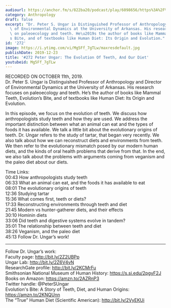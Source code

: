 ```yaml
---
audiourl: https://anchor.fm/s/822ba20/podcast/play/6098656/https%3A%2F%2Fd3ctxlq1ktw2nl.cloudfront.net%2Fproduction%2F2019-9-11%2F27854509-44100-2-72571d483982.m4a
category: Anthropology
draft: false
excerpt: "Dr. Peter S. Ungar is Distinguished Professor of Anthropology and Director\
  \ of Environmental Dynamics at the University of Arkansas. His research focuses\
  \ on paleoecology and teeth. He\u2019s the author of books like Mammal Teeth, Evolution\u2019\
  s Bite, and of textbooks like Human Diet: Its Origin and Evolution."
id: '272'
image: https://i.ytimg.com/vi/Mg5Ff_7gTLw/maxresdefault.jpg
publishDate: 2019-12-23
title: '#272 Peter Ungar: The Evolution Of Teeth, And Our Diet'
youtubeid: Mg5Ff_7gTLw
---
```

<div class="timelinks">

RECORDED ON OCTOBER 11th, 2019.  
Dr. Peter S. Ungar is Distinguished Professor of Anthropology and Director of Environmental Dynamics at the University of Arkansas. His research focuses on paleoecology and teeth. He’s the author of books like Mammal Teeth, Evolution’s Bite, and of textbooks like Human Diet: Its Origin and Evolution.

In this episode, we focus on the evolution of teeth. We discuss how anthropologists study teeth and how they are used. We address the important distinction between what an animal can eat and the types of foods it has available. We talk a little bit about the evolutionary origins of teeth. Dr. Ungar refers to the study of tartar, that began very recently. We also talk about how we can reconstruct diets and environments from teeth. We then refer to the evolutionary mismatch posed by our modern human diets, and the kinds of oral health problems that derive from that. In the end, we also talk about the problems with arguments coming from veganism and the paleo diet about our diets.

Time Links:  
<time>00:43</time> How anthropologists study teeth  
<time>06:33</time> What an animal can eat, and the foods it has available to eat  
<time>08:01</time> The evolutionary origins of teeth  
<time>12:36</time> Studying tartar   
<time>15:36</time> What comes first, teeth or diets?  
<time>17:33</time> Reconstructing environments through teeth and diet  
<time>21:45</time> Modern vs hunter-gatherer diets, and their effects  
<time>30:10</time> Hominin diets  
<time>33:06</time> Did teeth and digestive systems evolve in tandem?   
<time>35:01</time> The relationship between teeth and diet  
<time>38:26</time> Veganism, and the paleo diet  
<time>45:13</time> Follow Dr. Ungar’s work!

---

Follow Dr. Ungar’s work:  
Faculty page: http://bit.ly/2Z2UBPp  
Ungar Lab: http://bit.ly/2Z6V4vN  
ResearchGate profile: http://bit.ly/2KCMrFu  
Smithsonian National Museum of Human History: https://s.si.edu/2pgyF2J  
Books on Amazon: https://amzn.to/2AZRnP3  
Twitter handle: @PeterSUngar  
Evolution's Bite: A Story of Teeth, Diet, and Human Origins: https://amzn.to/2KNQUnn  
The “True” Human Diet (Scientific American): http://bit.ly/2VyEKUi
</div>

